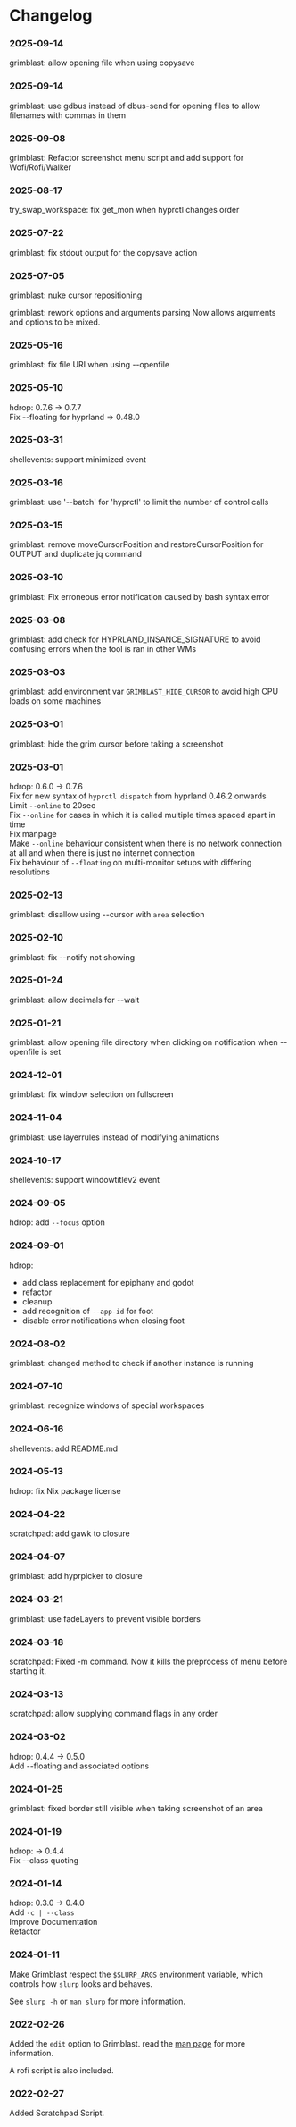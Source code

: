 # Changelog

### 2025-09-14

grimblast: allow opening file when using copysave

### 2025-09-14

grimblast: use gdbus instead of dbus-send for opening files to allow filenames with commas in them

### 2025-09-08

grimblast: Refactor screenshot menu script and add support for Wofi/Rofi/Walker

### 2025-08-17

try_swap_workspace: fix get_mon when hyprctl changes order

### 2025-07-22

grimblast: fix stdout output for the copysave action

### 2025-07-05

grimblast: nuke cursor repositioning

grimblast: rework options and arguments parsing Now allows arguments and options to be mixed.

### 2025-05-16

grimblast: fix file URI when using --openfile

### 2025-05-10

hdrop: 0.7.6 -> 0.7.7\
Fix --floating for hyprland => 0.48.0

### 2025-03-31

shellevents: support minimized event

### 2025-03-16

grimblast: use '--batch' for 'hyprctl' to limit the number of control calls

### 2025-03-15

grimblast: remove moveCursorPosition and restoreCursorPosition for OUTPUT and duplicate jq command

### 2025-03-10

grimblast: Fix erroneous error notification caused by bash syntax error

### 2025-03-08

grimblast: add check for HYPRLAND_INSANCE_SIGNATURE to avoid confusing errors when the tool is ran in other WMs

### 2025-03-03

grimblast: add environment var `GRIMBLAST_HIDE_CURSOR` to avoid high CPU loads on some machines

### 2025-03-01

grimblast: hide the grim cursor before taking a screenshot

### 2025-03-01

hdrop: 0.6.0 -> 0.7.6\
Fix for new syntax of `hyprctl dispatch` from hyprland 0.46.2 onwards\
Limit `--online` to 20sec\
Fix `--online` for cases in which it is called multiple times spaced apart in time\
Fix manpage\
Make `--online` behaviour consistent when there is no network connection at all and when there is just no internet connection\
Fix behaviour of `--floating` on multi-monitor setups with differing resolutions

### 2025-02-13

grimblast: disallow using --cursor with `area` selection

### 2025-02-10

grimblast: fix --notify not showing

### 2025-01-24

grimblast: allow decimals for --wait

### 2025-01-21

grimblast: allow opening file directory when clicking on notification when --openfile is set

### 2024-12-01

grimblast: fix window selection on fullscreen

### 2024-11-04

grimblast: use layerrules instead of modifying animations

### 2024-10-17

shellevents: support windowtitlev2 event

### 2024-09-05

hdrop: add `--focus` option

### 2024-09-01

hdrop:

- add class replacement for epiphany and godot
- refactor
- cleanup
- add recognition of `--app-id` for foot
- disable error notifications when closing foot

### 2024-08-02

grimblast: changed method to check if another instance is running

### 2024-07-10

grimblast: recognize windows of special workspaces

### 2024-06-16

shellevents: add README.md

### 2024-05-13

hdrop: fix Nix package license

### 2024-04-22

scratchpad: add gawk to closure

### 2024-04-07

grimblast: add hyprpicker to closure

### 2024-03-21

grimblast: use fadeLayers to prevent visible borders

### 2024-03-18

scratchpad: Fixed -m command. Now it kills the preprocess of menu before
starting it.

### 2024-03-13

scratchpad: allow supplying command flags in any order

### 2024-03-02

hdrop: 0.4.4 -> 0.5.0\
Add --floating and associated options

### 2024-01-25

grimblast: fixed border still visible when taking screenshot of an area

### 2024-01-19

hdrop: -> 0.4.4\
Fix --class quoting

### 2024-01-14

hdrop: 0.3.0 -> 0.4.0\
Add `-c | --class`\
Improve Documentation\
Refactor

### 2024-01-11

Make Grimblast respect the `$SLURP_ARGS` environment variable, which controls
how `slurp` looks and behaves.

See `slurp -h` or `man slurp` for more information.

### 2022-02-26

Added the `edit` option to Grimblast. read the
[man page](grimblast/grimblast.1.scd) for more information.

A rofi script is also included.

### 2022-02-27

Added Scratchpad Script.

